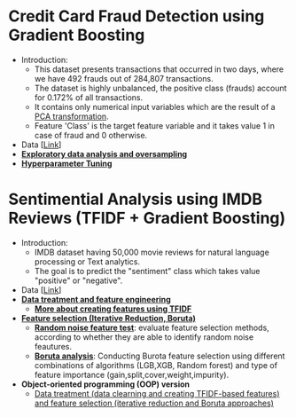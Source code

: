 
# Credit Card Fraud Detection using Gradient Boosting
- Introduction:
  - This dataset presents transactions that occurred in two days, where we have 492 frauds out of 284,807 transactions.
  - The dataset is highly unbalanced, the positive class (frauds) account for 0.172% of all transactions.
  - It contains only numerical input variables which are the result of a [PCA transformation](https://en.wikipedia.org/wiki/Principal_component_analysis).
  - Feature 'Class' is the target feature variable and it takes value 1 in case of fraud and 0 otherwise.
- Data [[Link](https://www.kaggle.com/datasets/mlg-ulb/creditcardfraud)]
- [**Exploratory data analysis and oversampling**](https://github.com/houzhj/Machine_Learning/blob/main/ipynb/Credit_Card_Fraud_Detection/credit_card_fraud_EDA_oversampling.ipynb)
- [**Hyperparameter Tuning**](https://github.com/houzhj/Machine_Learning/blob/main/ipynb/Credit_Card_Fraud_Detection/credit_card_fraud_hyperparameter.ipynb)

# Sentimential Analysis using IMDB Reviews (TFIDF + Gradient Boosting)
- Introduction:
  - IMDB dataset having 50,000 movie reviews for natural language processing or Text analytics.
  - The goal is to predict the "sentiment" class which takes value "positive" or "negative".
- Data [[Link](https://www.kaggle.com/datasets/lakshmi25npathi/imdb-dataset-of-50k-movie-reviews)]
- [**Data treatment and feature engineering**](https://github.com/houzhj/Machine_Learning/blob/main/ipynb/IMDB_Reviews/imdb_data.ipynb)
  - [**More about creating features using TFIDF**](https://github.com/houzhj/Machine_Learning/blob/main/ipynb/IMDB_Reviews/tfidf.ipynb)
- [**Feature selection (Iterative Reduction, Boruta)**](https://github.com/houzhj/Machine_Learning/blob/main/ipynb/IMDB_Reviews/imdb_feature_selection.ipynb)
  - [**Random noise feature test**](https://github.com/houzhj/Machine_Learning/blob/main/ipynb/IMDB_Reviews/imdb_random_noise_test.ipynb): evaluate feature selection methods, according to whether they are able to identify random noise feautures.
  - [**Boruta analysis**](https://github.com/houzhj/Machine_Learning/blob/main/ipynb/IMDB_Reviews/imdb_boruta_analysis.ipynb): Conducting Burota feature selection using different combinations of algorithms (LGB,XGB, Random forest) and type of feature importance (gain,split,cover,weight,impurity).
- **Object-oriented programming (OOP) version**
  - [Data treatment (data clearning and creating TFIDF-based features) and feature selection (iterative reduction and Boruta approaches)](https://github.com/houzhj/Machine_Learning/blob/main/ipynb/IMDB_Reviews/imdb_OOP.ipynb)
